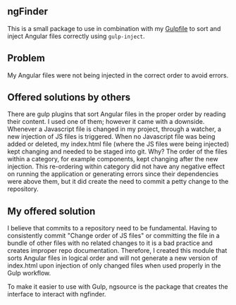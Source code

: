 ## ngFinder

This is a small package to use in combination with my [Gulpfile](https://github.com/DecaUniversity/Gulping/blob/master/Gulpfile.js) to sort and inject Angular files correctly using `gulp-inject`.


## Problem

My Angular files were not being injected in the correct order to avoid errors. 

## Offered solutions by others

There are gulp plugins that sort Angular files in the proper order by reading their content. I used one of them; however it came with a downside. Whenever a Javascript file is changed in my project, through a watcher, a new injection of JS files is triggered. When no Javascript file was being added or deleted, my index.html file (where the JS files were being injected) kept changing and needed to be staged into git. Why? The order of the files within a category, for example components, kept changing after the new injection. This re-ordering within category did not have any negative effect on running the application or generating errors since their dependencies were above them, but it did create the need to commit a petty change to the repository. 

## My offered solution

I believe that commits to a repository need to be fundamental. Having to consistently commit "Change order of JS files" or committing the file in a bundle of other files with no related changes to it is a bad practice and creates improper repo documentation. Therefore, I created this module that sorts Angular files in logical order and will not generate a new version of index.html upon injection of only changed files when used properly in the Gulp workflow.

To make it easier to use with Gulp, ngsource is the package that creates the interface to interact with ngfinder.
